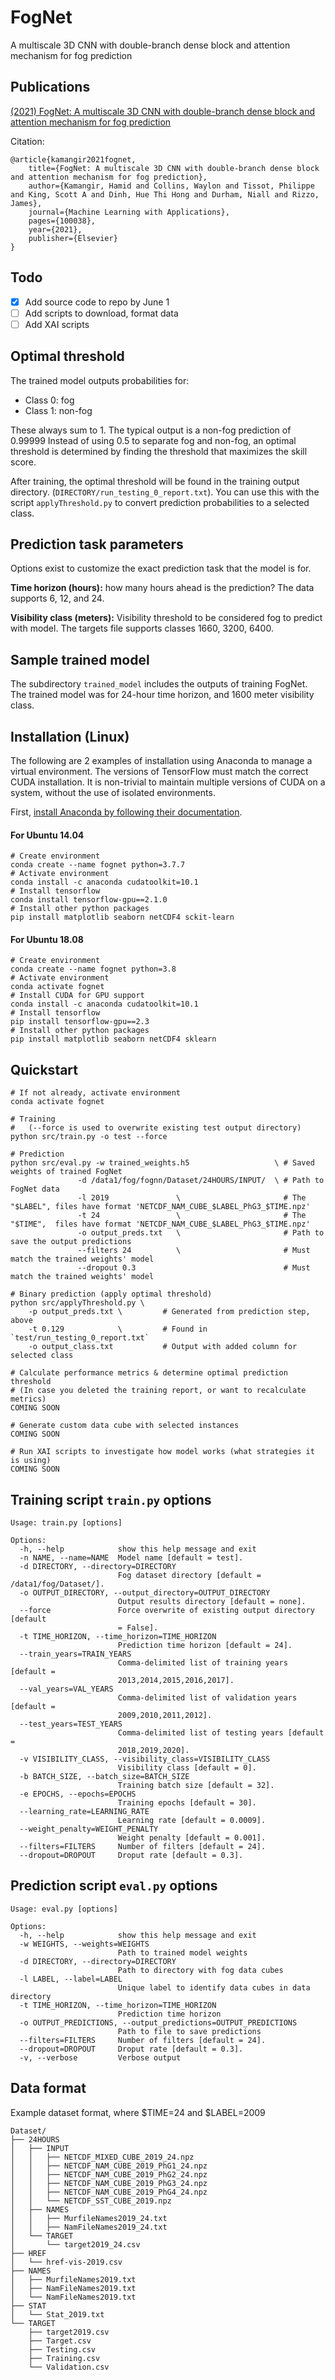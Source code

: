 # FogNet
A multiscale 3D CNN with double-branch dense block and attention mechanism for fog prediction

## Publications

[(2021) FogNet: A multiscale 3D CNN with double-branch dense block and attention mechanism for fog prediction](https://www.sciencedirect.com/science/article/pii/S2666827021000190)

Citation:

    @article{kamangir2021fognet,
        title={FogNet: A multiscale 3D CNN with double-branch dense block and attention mechanism for fog prediction},
        author={Kamangir, Hamid and Collins, Waylon and Tissot, Philippe and King, Scott A and Dinh, Hue Thi Hong and Durham, Niall and Rizzo, James},
        journal={Machine Learning with Applications},
        pages={100038},
        year={2021},
        publisher={Elsevier}
    }

## Todo

- [x] Add source code to repo by June 1
- [ ] Add scripts to download, format data
- [ ] Add XAI scripts

## Optimal threshold

The trained model outputs probabilities for:

- Class 0: fog
- Class 1: non-fog

These always sum to 1. The typical output is a non-fog prediction of 0.99999
Instead of using 0.5 to separate fog and non-fog, an optimal threshold is determined 
by finding the threshold that maximizes the skill score. 

After training, the optimal threshold will be found in the training output directory. 
(`DIRECTORY/run_testing_0_report.txt`). You can use this with the script `applyThreshold.py` to convert prediction probabilities to a selected class. 

## Prediction task parameters

Options exist to customize the exact prediction task that the model is for. 

**Time horizon (hours):** how many hours ahead is the prediction? The data supports 6, 12, and 24. 

**Visibility class (meters):** Visibility threshold to be considered fog to predict with model. 
The targets file supports classes 1660, 3200, 6400. 

## Sample trained model

The subdirectory `trained_model` includes the outputs of training FogNet.
The trained model was for 24-hour time horizon, and 1600 meter visibility class. 

## Installation (Linux)

The following are 2 examples of installation using Anaconda to manage a virtual environment.
The versions of TensorFlow must match the correct CUDA installation.
It is non-trivial to maintain multiple versions of CUDA on a system, without the use of isolated environments.

First, [install Anaconda by following their documentation](https://docs.anaconda.com/anaconda/install/linux/). 

#### For Ubuntu 14.04

    # Create environment
    conda create --name fognet python=3.7.7
    # Activate environment
    conda install -c anaconda cudatoolkit=10.1
    # Install tensorflow
    conda install tensorflow-gpu==2.1.0
    # Install other python packages
    pip install matplotlib seaborn netCDF4 sckit-learn

#### For Ubuntu 18.08

    # Create environment
    conda create --name fognet python=3.8
    # Activate environment
    conda activate fognet
    # Install CUDA for GPU support
    conda install -c anaconda cudatoolkit=10.1
    # Install tensorflow
    pip install tensorflow-gpu==2.3
    # Install other python packages
    pip install matplotlib seaborn netCDF4 sklearn

## Quickstart

    # If not already, activate environment
    conda activate fognet

	# Training
	#   (--force is used to overwrite existing test output directory)
	python src/train.py -o test --force

    # Prediction
    python src/eval.py -w trained_weights.h5                   \ # Saved weights of trained FogNet
                   -d /data1/fog/fognn/Dataset/24HOURS/INPUT/  \ # Path to FogNet data
                   -l 2019               \                       # The "$LABEL", files have format 'NETCDF_NAM_CUBE_$LABEL_PhG3_$TIME.npz'
                   -t 24                 \                       # The "$TIME",  files have format 'NETCDF_NAM_CUBE_$LABEL_PhG3_$TIME.npz'
                   -o output_preds.txt   \                       # Path to save the output predictions
                   --filters 24          \                       # Must match the trained weights' model
                   --dropout 0.3                                 # Must match the trained weights' model

    # Binary prediction (apply optimal threshold)
    python src/applyThreshold.py \
        -p output_preds.txt \         # Generated from prediction step, above
        -t 0.129            \         # Found in `test/run_testing_0_report.txt`
        -o output_class.txt           # Output with added column for selected class

    # Calculate performance metrics & determine optimal prediction threshold
    # (In case you deleted the training report, or want to recalculate metrics)
    COMING SOON

    # Generate custom data cube with selected instances
    COMING SOON

    # Run XAI scripts to investigate how model works (what strategies it is using)
    COMING SOON


## Training script `train.py` options

	Usage: train.py [options]
	
	Options:
	  -h, --help            show this help message and exit
	  -n NAME, --name=NAME  Model name [default = test].
	  -d DIRECTORY, --directory=DIRECTORY
	                        Fog dataset directory [default = /data1/fog/Dataset/].
	  -o OUTPUT_DIRECTORY, --output_directory=OUTPUT_DIRECTORY
	                        Output results directory [default = none].
	  --force               Force overwrite of existing output directory [default
	                        = False].
	  -t TIME_HORIZON, --time_horizon=TIME_HORIZON
	                        Prediction time horizon [default = 24].
	  --train_years=TRAIN_YEARS
	                        Comma-delimited list of training years [default =
	                        2013,2014,2015,2016,2017].
	  --val_years=VAL_YEARS
	                        Comma-delimited list of validation years [default =
	                        2009,2010,2011,2012].
	  --test_years=TEST_YEARS
	                        Comma-delimited list of testing years [default =
	                        2018,2019,2020].
	  -v VISIBILITY_CLASS, --visibility_class=VISIBILITY_CLASS
	                        Visibility class [default = 0].
	  -b BATCH_SIZE, --batch_size=BATCH_SIZE
	                        Training batch size [default = 32].
	  -e EPOCHS, --epochs=EPOCHS
	                        Training epochs [default = 30].
	  --learning_rate=LEARNING_RATE
	                        Learning rate [default = 0.0009].
	  --weight_penalty=WEIGHT_PENALTY
	                        Weight penalty [default = 0.001].
	  --filters=FILTERS     Number of filters [default = 24].
	  --dropout=DROPOUT     Droput rate [default = 0.3].


## Prediction script `eval.py` options

    Usage: eval.py [options]

    Options: 
      -h, --help            show this help message and exit 
      -w WEIGHTS, --weights=WEIGHTS
                            Path to trained model weights
      -d DIRECTORY, --directory=DIRECTORY
                            Path to directory with fog data cubes
      -l LABEL, --label=LABEL
                            Unique label to identify data cubes in data directory
      -t TIME_HORIZON, --time_horizon=TIME_HORIZON
                            Prediction time horizon
      -o OUTPUT_PREDICTIONS, --output_predictions=OUTPUT_PREDICTIONS
                            Path to file to save predictions
      --filters=FILTERS     Number of filters [default = 24].
      --dropout=DROPOUT     Droput rate [default = 0.3].
      -v, --verbose         Verbose output 


## Data format

Example dataset format, where $TIME=24 and $LABEL=2009

	Dataset/
	├── 24HOURS
	│   ├── INPUT
	│   │   ├── NETCDF_MIXED_CUBE_2019_24.npz
	│   │   ├── NETCDF_NAM_CUBE_2019_PhG1_24.npz
	│   │   ├── NETCDF_NAM_CUBE_2019_PhG2_24.npz
	│   │   ├── NETCDF_NAM_CUBE_2019_PhG3_24.npz
	│   │   ├── NETCDF_NAM_CUBE_2019_PhG4_24.npz
	│   │   └── NETCDF_SST_CUBE_2019.npz
	│   ├── NAMES
	│   │   ├── MurfileNames2019_24.txt
	│   │   ├── NamFileNames2019_24.txt
	│   └── TARGET
	│       └── target2019_24.csv
	├── HREF
	│   └── href-vis-2019.csv
	├── NAMES
	│   ├── MurfileNames2019.txt
	│   ├── NamFileNames2019.txt
	│   └── NamFileNames2019.txt
	├── STAT
	│   └── Stat_2019.txt
	└── TARGET
	    ├── target2019.csv
	    ├── Target.csv
	    ├── Testing.csv
	    ├── Training.csv
	    └── Validation.csv

